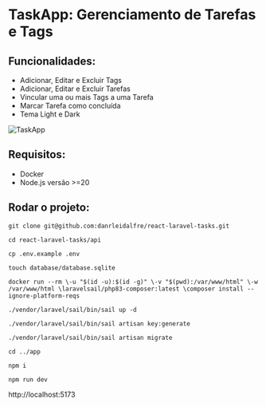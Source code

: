 # TaskApp: Gerenciamento de Tarefas e Tags

## Funcionalidades:
- Adicionar, Editar e Excluir Tags
- Adicionar, Editar e Excluir Tarefas
- Vincular uma ou mais Tags a uma Tarefa
- Marcar Tarefa como concluída
- Tema Light e Dark

![TaskApp](https://github.com/danrleidalfre/react-laravel-tasks/assets/31357224/d78b2bc8-f683-4939-bb59-28aba33a27a6)

## Requisitos:
- Docker
- Node.js versão >=20

## Rodar o projeto:
`git clone git@github.com:danrleidalfre/react-laravel-tasks.git`

`cd react-laravel-tasks/api`

`cp .env.example .env`

`touch database/database.sqlite`

`docker run --rm \-u "$(id -u):$(id -g)" \-v "$(pwd):/var/www/html" \-w /var/www/html \laravelsail/php83-composer:latest \composer install --ignore-platform-reqs`

`./vendor/laravel/sail/bin/sail up -d`

`./vendor/laravel/sail/bin/sail artisan key:generate`

`./vendor/laravel/sail/bin/sail artisan migrate`

`cd ../app`

`npm i`

`npm run dev`

http://localhost:5173
